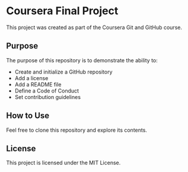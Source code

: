 # Coursera Final Project

This project was created as part of the Coursera Git and GitHub course.

## Purpose

The purpose of this repository is to demonstrate the ability to:
- Create and initialize a GitHub repository
- Add a license
- Add a README file
- Define a Code of Conduct
- Set contribution guidelines

## How to Use

Feel free to clone this repository and explore its contents.

## License

This project is licensed under the MIT License.
